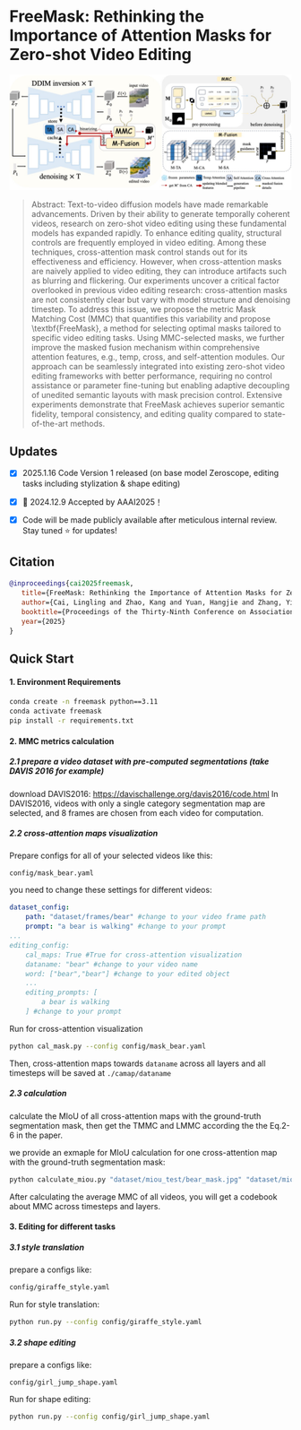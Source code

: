 # FreeMask: Rethinking the Importance of Attention Masks for Zero-shot Video Editing




![colored_mesh (/Users/cailingling/Downloads/FreeMask-main 2/assets/framework.jpg)](assets/framework.jpg)

> Abstract:
> Text-to-video diffusion models have made remarkable advancements. Driven by their ability to generate temporally coherent videos, research on zero-shot video editing using these fundamental models has expanded rapidly.
> To enhance editing quality, structural controls are frequently employed in video editing. Among these techniques, cross-attention mask control stands out for its effectiveness and efficiency.
> However, when cross-attention masks are naively applied to video editing, they can introduce artifacts such as blurring and flickering.
> Our experiments uncover a critical factor overlooked in previous video editing research: cross-attention masks are not consistently clear but vary with model structure and denoising timestep. 
> To address this issue, we propose the metric Mask Matching Cost (MMC) that quantifies this variability and propose \textbf{FreeMask}, a method for selecting optimal masks tailored to specific video editing tasks.
> Using MMC-selected masks, we further improve the masked fusion mechanism within comprehensive attention features, e.g., temp, cross, and self-attention modules.
> Our approach can be seamlessly integrated into existing zero-shot video editing frameworks with better performance, requiring no control assistance or parameter fine-tuning but enabling adaptive decoupling of unedited semantic layouts with mask precision control. 
> Extensive experiments demonstrate that FreeMask achieves superior semantic fidelity, temporal consistency, and editing quality compared to state-of-the-art methods.





## Updates

* [x] 2025.1.16 Code Version 1 released (on base model Zeroscope, editing tasks including stylization & shape editing) 

* [x] 🎉 2024.12.9 Accepted by AAAI2025！

* [x] Code will be made publicly available after meticulous internal review. Stay tuned ⭐ for updates!

## Citation

```bibtex
@inproceedings{cai2025freemask,
   title={FreeMask: Rethinking the Importance of Attention Masks for Zero-shot Video Editing},
   author={Cai, Lingling and Zhao, Kang and Yuan, Hangjie and Zhang, Yingya and Zhang, Shiwei and Huang, Kejie},
   booktitle={Proceedings of the Thirty-Ninth Conference on Association for the Advancement of Artificial Intelligence (AAAI-25)},
   year={2025}
}
```



## Quick Start

#### 1. Environment Requirements

```bash
conda create -n freemask python==3.11
conda activate freemask
pip install -r requirements.txt
```

#### 2. MMC metrics calculation

##### 2.1 prepare a video dataset with pre-computed segmentations (take DAVIS 2016 for example)

download DAVIS2016: https://davischallenge.org/davis2016/code.html
In DAVIS2016,  videos with only a single category segmentation map are selected, and 8 frames are chosen from each video for computation.

##### 2.2 cross-attention maps visualization

Prepare configs for all of your selected videos like this:

```
config/mask_bear.yaml
```

you need to change these settings for different videos:

```yaml
dataset_config:
    path: "dataset/frames/bear" #change to your video frame path
    prompt: "a bear is walking" #change to your prompt
...
editing_config:
    cal_maps: True #True for cross-attention visualization
    dataname: "bear" #change to your video name
    word: ["bear","bear"] #change to your edited object 
    ...
    editing_prompts: [
        a bear is walking
    ] #change to your prompt
```

Run for cross-attention visualization

```bash
python cal_mask.py --config config/mask_bear.yaml
```

Then, cross-attention maps towards `dataname` across all layers and all timesteps will be saved at `./camap/dataname`

##### 2.3 calculation

calculate the MIoU of all cross-attention maps with the ground-truth segmentation mask, then get the TMMC and LMMC according the the Eq.2-6 in the paper.

we provide an exmaple for MIoU calculation for one cross-attention map with the ground-truth segmentation mask:

```bash
python calculate_miou.py "dataset/miou_test/bear_mask.jpg" "dataset/miou_test/binarized_bear_camap.jpg"
```

After calculating the average MMC of all videos, you will get a codebook about MMC across timesteps and layers.

#### 3. Editing for different tasks

##### 3.1 style translation

prepare a configs like:

```bash
config/giraffe_style.yaml
```

Run for style translation:

```bash
python run.py --config config/giraffe_style.yaml
```

##### 3.2 shape editing

prepare a configs like:

```
config/girl_jump_shape.yaml
```

Run for shape editing:

```bash
python run.py --config config/girl_jump_shape.yaml
```

